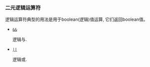 ### 二元逻辑运算符
逻辑运算符典型的用法是用于boolean(逻辑)值运算, 它们返回boolean值。
* [`&&`](https://developer.mozilla.org/zh-CN/docs/Web/JavaScript/Reference/Operators/Logical_Operators#Logical_AND)

    逻辑与.
* [`||`](https://developer.mozilla.org/zh-CN/docs/Web/JavaScript/Reference/Operators/Logical_Operators#Logical_OR)

    逻辑或.